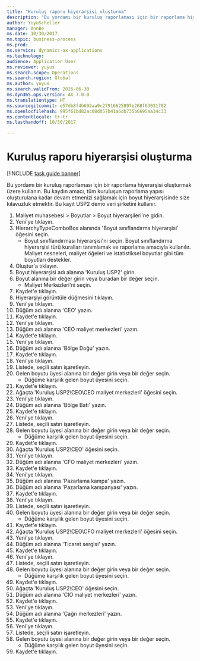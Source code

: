 ```yaml
--- 
title: "Kuruluş raporu hiyerarşisi oluşturma"
description: "Bu yordamı bir kuruluş raporlaması için bir raporlama hiyerarşisi oluşturmak üzere kullanın."
author: YuyuScheller
manager: AnnBe
ms.date: 10/30/2017
ms.topic: business-process
ms.prod: 
ms.service: dynamics-ax-applications
ms.technology: 
audience: Application User
ms.reviewer: yuyus
ms.search.scope: Operations
ms.search.region: Global
ms.author: yuyus
ms.search.validFrom: 2016-06-30
ms.dyn365.ops.version: AX 7.0.0
ms.translationtype: HT
ms.sourcegitcommit: e57db8f4b692aa9c27916625897e268f63031782
ms.openlocfilehash: 995f61bd82ac08d057b41a6db735b6695aa34c33
ms.contentlocale: tr-tr
ms.lasthandoff: 10/30/2017

---
```

# <a name="create-an-organization-report-hierarchy"></a>Kuruluş raporu hiyerarşisi oluşturma

[!INCLUDE [task guide banner](../../includes/task-guide-banner.md)]

Bu yordamı bir kuruluş raporlaması için bir raporlama hiyerarşisi oluşturmak üzere kullanın. Bu kaydın amacı, tüm kuruluşun raporlama yapısı oluşturulana kadar devam etmenizi sağlamak için boyut hiyerarşisinde size kılavuzluk etmektir. Bu kayıt USP2 demo veri şirketini kullanır.

1. Maliyet muhasebesi > Boyutlar > Boyut hiyerarşileri'ne gidin.
2. Yeni'ye tıklayın.
3. HierarchyTypeComboBox alanında 'Boyut sınıflandırma hiyerarşisi' öğesini seçin.
    * Boyut sınıflandırması hiyerarşisi'ni seçin. Boyut sınıflandırma hiyerarşisi türü kuralları tanımlamak ve raporlama amacıyla kullanılır. Maliyet nesneleri, maliyet öğeleri ve istatistiksel boyutlar gibi tüm boyutları destekler.  
4. Oluştur'a tıklayın.
5. Boyut hiyerarşisi adı alanına 'Kuruluş USP2' girin.
6. Boyut alanına bir değer girin veya buradan bir değer seçin.
    * Maliyet Merkezleri'ni seçin.  
7. Kaydet'e tıklayın.
8. Hiyerarşiyi görüntüle düğmesini tıklayın.
9. Yeni'ye tıklayın.
10. Düğüm adı alanına 'CEO' yazın.
11. Kaydet'e tıklayın.
12. Yeni'ye tıklayın.
13. Düğüm adı alanına 'CEO maliyet merkezleri' yazın.
14. Kaydet'e tıklayın.
15. Yeni'ye tıklayın.
16. Düğüm adı alanına 'Bölge Doğu' yazın.
17. Kaydet'e tıklayın.
18. Yeni'ye tıklayın.
19. Listede, seçili satırı işaretleyin.
20. Gelen boyutu üyesi alanına bir değer girin veya bir değer seçin.
    * Düğüme karşılık gelen boyut üyesini seçin.  
21. Kaydet'e tıklayın.
22. Ağaçta 'Kuruluş USP2\CEO\CEO maliyet merkezleri' öğesini seçin.
23. Yeni'ye tıklayın.
24. Düğüm adı alanına 'Bölge Batı' yazın.
25. Kaydet'e tıklayın.
26. Yeni'ye tıklayın.
27. Listede, seçili satırı işaretleyin.
28. Gelen boyutu üyesi alanına bir değer girin veya bir değer seçin.
    * Düğüme karşılık gelen boyut üyesini seçin.  
29. Kaydet'e tıklayın.
30. Ağaçta 'Kuruluş USP2\CEO' öğesini seçin.
31. Yeni'ye tıklayın.
32. Düğüm adı alanına 'CFO maliyet merkezleri' yazın.
33. Kaydet'e tıklayın.
34. Yeni'ye tıklayın.
35. Düğüm adı alanına 'Pazarlama kampa' yazın.
36. Düğüm adı alanına 'Pazarlama kampanyası' yazın.
37. Kaydet'e tıklayın.
38. Yeni'ye tıklayın.
39. Listede, seçili satırı işaretleyin.
40. Gelen boyutu üyesi alanına bir değer girin veya bir değer seçin.
    * Düğüme karşılık gelen boyut üyesini seçin.  
41. Kaydet'e tıklayın.
42. Ağaçta 'Kuruluş USP2\CEO\CFO maliyet merkezleri' öğesini seçin.
43. Yeni'ye tıklayın.
44. Düğüm adı alanına 'Ticaret sergisi' yazın.
45. Kaydet'e tıklayın.
46. Yeni'ye tıklayın.
47. Listede, seçili satırı işaretleyin.
48. Gelen boyutu üyesi alanına bir değer girin veya bir değer seçin.
    * Düğüme karşılık gelen boyut üyesini seçin.  
49. Kaydet'e tıklayın.
50. Ağaçta 'Kuruluş USP2\CEO' öğesini seçin.
51. Düğüm adı alanına 'CIO maliyet merkezleri' yazın.
52. Kaydet'e tıklayın.
53. Yeni'ye tıklayın.
54. Düğüm adı alanına 'Çağrı merkezleri' yazın.
55. Kaydet'e tıklayın.
56. Yeni'ye tıklayın.
57. Listede, seçili satırı işaretleyin.
58. Gelen boyutu üyesi alanına bir değer girin veya bir değer seçin.
    * Düğüme karşılık gelen boyut üyesini seçin.  
59. Kaydet'e tıklayın.



